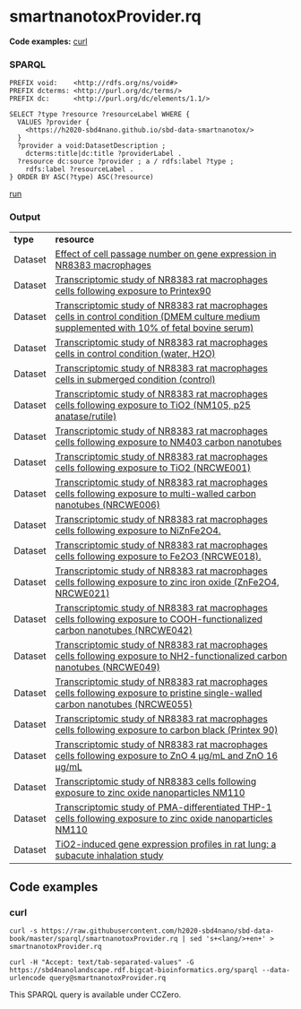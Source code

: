 # smartnanotoxProvider.rq

**Code examples:** [curl](#curl)

### SPARQL

```sparql
PREFIX void:    <http://rdfs.org/ns/void#>
PREFIX dcterms: <http://purl.org/dc/terms/>
PREFIX dc:      <http://purl.org/dc/elements/1.1/>

SELECT ?type ?resource ?resourceLabel WHERE {
  VALUES ?provider {
    <https://h2020-sbd4nano.github.io/sbd-data-smartnanotox/>
  }
  ?provider a void:DatasetDescription ;
    dcterms:title|dc:title ?providerLabel .
  ?resource dc:source ?provider ; a / rdfs:label ?type ;
    rdfs:label ?resourceLabel .
} ORDER BY ASC(?type) ASC(?resource)
```

[run](https://sbd4nanolandscape.rdf.bigcat-bioinformatics.org/?q=PREFIX%20void%3A%20%20%20%20%3Chttp%3A%2F%2Frdfs.org%2Fns%2Fvoid%23%3E%0APREFIX%20dcterms%3A%20%3Chttp%3A%2F%2Fpurl.org%2Fdc%2Fterms%2F%3E%0APREFIX%20dc%3A%20%20%20%20%20%20%3Chttp%3A%2F%2Fpurl.org%2Fdc%2Felements%2F1.1%2F%3E%0A%0ASELECT%20%3Ftype%20%3Fresource%20%3FresourceLabel%20WHERE%20%7B%0A%20%20VALUES%20%3Fprovider%20%7B%0A%20%20%20%20%3Chttps%3A%2F%2Fh2020-sbd4nano.github.io%2Fsbd-data-smartnanotox%2F%3E%0A%20%20%7D%0A%20%20%3Fprovider%20a%20void%3ADatasetDescription%20%3B%0A%20%20%20%20dcterms%3Atitle%7Cdc%3Atitle%20%3FproviderLabel%20.%0A%20%20%3Fresource%20dc%3Asource%20%3Fprovider%20%3B%20a%20%2F%20rdfs%3Alabel%20%3Ftype%20%3B%0A%20%20%20%20rdfs%3Alabel%20%3FresourceLabel%20.%0A%7D%20ORDER%20BY%20ASC%28%3Ftype%29%20ASC%28%3Fresource%29%0A)


### Output

<table>
  <tr>
    <td><b>type</b></td>
    <td><b>resource</b></td>
  </tr>
  <tr>
    <td>Dataset</td>
    <td><a href="https://identifiers.org/geo:GSE117487">Effect of cell passage number on gene expression in NR8383 macrophages</a></td>
  </tr>
  <tr>
    <td>Dataset</td>
    <td><a href="https://identifiers.org/geo:GSE156457">Transcriptomic study of NR8383 rat macrophages cells following exposure to Printex90</a></td>
  </tr>
  <tr>
    <td>Dataset</td>
    <td><a href="https://identifiers.org/geo:GSE156458">Transcriptomic study of NR8383 rat macrophages cells in control condition (DMEM culture medium supplemented with 10% of fetal bovine serum)</a></td>
  </tr>
  <tr>
    <td>Dataset</td>
    <td><a href="https://identifiers.org/geo:GSE156489">Transcriptomic study of NR8383 rat macrophages cells in control condition (water, H2O)</a></td>
  </tr>
  <tr>
    <td>Dataset</td>
    <td><a href="https://identifiers.org/geo:GSE156493">Transcriptomic study of NR8383 rat macrophages cells in submerged condition (control)</a></td>
  </tr>
  <tr>
    <td>Dataset</td>
    <td><a href="https://identifiers.org/geo:GSE156509">Transcriptomic study of NR8383 rat macrophages cells following exposure to TiO2 (NM105, p25 anatase/rutile)</a></td>
  </tr>
  <tr>
    <td>Dataset</td>
    <td><a href="https://identifiers.org/geo:GSE156511">Transcriptomic study of NR8383 rat macrophages cells following exposure to NM403 carbon nanotubes</a></td>
  </tr>
  <tr>
    <td>Dataset</td>
    <td><a href="https://identifiers.org/geo:GSE156564">Transcriptomic study of NR8383 rat macrophages cells following exposure to TiO2 (NRCWE001)</a></td>
  </tr>
  <tr>
    <td>Dataset</td>
    <td><a href="https://identifiers.org/geo:GSE156571">Transcriptomic study of NR8383 rat macrophages cells following exposure to multi-walled carbon nanotubes (NRCWE006)</a></td>
  </tr>
  <tr>
    <td>Dataset</td>
    <td><a href="https://identifiers.org/geo:GSE156573">Transcriptomic study of NR8383 rat macrophages cells following exposure to NiZnFe2O4.</a></td>
  </tr>
  <tr>
    <td>Dataset</td>
    <td><a href="https://identifiers.org/geo:GSE156587">Transcriptomic study of NR8383 rat macrophages cells following exposure to Fe2O3 (NRCWE018).</a></td>
  </tr>
  <tr>
    <td>Dataset</td>
    <td><a href="https://identifiers.org/geo:GSE156659">Transcriptomic study of NR8383 rat macrophages cells following exposure to zinc iron oxide (ZnFe2O4, NRCWE021)</a></td>
  </tr>
  <tr>
    <td>Dataset</td>
    <td><a href="https://identifiers.org/geo:GSE156660">Transcriptomic study of NR8383 rat macrophages cells following exposure to COOH-functionalized carbon nanotubes (NRCWE042)</a></td>
  </tr>
  <tr>
    <td>Dataset</td>
    <td><a href="https://identifiers.org/geo:GSE156666">Transcriptomic study of NR8383 rat macrophages cells following exposure to NH2-functionalized carbon nanotubes (NRCWE049)</a></td>
  </tr>
  <tr>
    <td>Dataset</td>
    <td><a href="https://identifiers.org/geo:GSE156691">Transcriptomic study of NR8383 rat macrophages cells following exposure to pristine single-walled carbon nanotubes (NRCWE055)</a></td>
  </tr>
  <tr>
    <td>Dataset</td>
    <td><a href="https://identifiers.org/geo:GSE156694">Transcriptomic study of NR8383 rat macrophages cells following exposure to carbon black (Printex 90)</a></td>
  </tr>
  <tr>
    <td>Dataset</td>
    <td><a href="https://identifiers.org/geo:GSE156695">Transcriptomic study of NR8383 rat macrophages cells following exposure to ZnO 4 µg/mL and ZnO 16 µg/mL</a></td>
  </tr>
  <tr>
    <td>Dataset</td>
    <td><a href="https://identifiers.org/geo:GSE97852">Transcriptomic study of NR8383 cells following exposure to zinc oxide nanoparticles NM110</a></td>
  </tr>
  <tr>
    <td>Dataset</td>
    <td><a href="https://identifiers.org/geo:GSE99435">Transcriptomic study of PMA-differentiated THP-1 cells following exposure to zinc oxide nanoparticles NM110</a></td>
  </tr>
  <tr>
    <td>Dataset</td>
    <td><a href="https://identifiers.org/geo:GSE99997">TiO2-induced gene expression profiles in rat lung: a subacute inhalation study</a></td>
  </tr>
</table>

## Code examples

### curl

```shell
curl -s https://raw.githubusercontent.com/h2020-sbd4nano/sbd-data-book/master/sparql/smartnanotoxProvider.rq | sed 's+<lang/>+en+' > smartnanotoxProvider.rq

curl -H "Accept: text/tab-separated-values" -G https://sbd4nanolandscape.rdf.bigcat-bioinformatics.org/sparql --data-urlencode query@smartnanotoxProvider.rq
```

This SPARQL query is available under CCZero.
